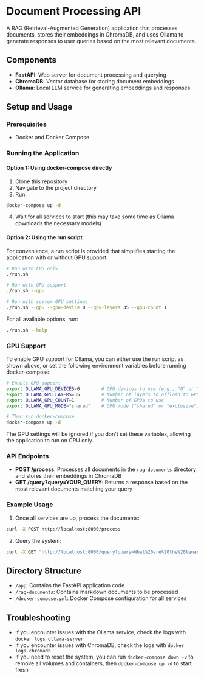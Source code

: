 # Document Processing API

A RAG (Retrieval-Augmented Generation) application that processes documents, stores their embeddings in ChromaDB, and uses Ollama to generate responses to user queries based on the most relevant documents.

## Components

- **FastAPI**: Web server for document processing and querying
- **ChromaDB**: Vector database for storing document embeddings
- **Ollama**: Local LLM service for generating embeddings and responses

## Setup and Usage

### Prerequisites

- Docker and Docker Compose

### Running the Application

#### Option 1: Using docker-compose directly

1. Clone this repository
2. Navigate to the project directory
3. Run:

```bash
docker-compose up -d
```

4. Wait for all services to start (this may take some time as Ollama downloads the necessary models)

#### Option 2: Using the run script

For convenience, a run script is provided that simplifies starting the application with or without GPU support:

```bash
# Run with CPU only
./run.sh

# Run with GPU support
./run.sh --gpu

# Run with custom GPU settings
./run.sh --gpu --gpu-device 0 --gpu-layers 35 --gpu-count 1
```

For all available options, run:

```bash
./run.sh --help
```

### GPU Support

To enable GPU support for Ollama, you can either use the run script as shown above, or set the following environment variables before running docker-compose:

```bash
# Enable GPU support
export OLLAMA_GPU_DEVICES=0        # GPU devices to use (e.g., "0" or "0,1")
export OLLAMA_GPU_LAYERS=35        # Number of layers to offload to GPU (higher = more GPU utilization)
export OLLAMA_GPU_COUNT=1          # Number of GPUs to use
export OLLAMA_GPU_MODE="shared"    # GPU mode ("shared" or "exclusive")

# Then run docker-compose
docker-compose up -d
```

The GPU settings will be ignored if you don't set these variables, allowing the application to run on CPU only.

### API Endpoints

- **POST /process**: Processes all documents in the `rag-documents` directory and stores their embeddings in ChromaDB
- **GET /query?query=YOUR_QUERY**: Returns a response based on the most relevant documents matching your query

### Example Usage

1. Once all services are up, process the documents:

```bash
curl -X POST http://localhost:8000/process
```

2. Query the system:

```bash
curl -X GET "http://localhost:8000/query?query=What%20are%20the%20tenant%20configuration%20settings?"
```

## Directory Structure

- `/app`: Contains the FastAPI application code
- `/rag-documents`: Contains markdown documents to be processed
- `/docker-compose.yml`: Docker Compose configuration for all services

## Troubleshooting

- If you encounter issues with the Ollama service, check the logs with `docker logs ollama-server`
- If you encounter issues with ChromaDB, check the logs with `docker logs chromadb`
- If you need to reset the system, you can run `docker-compose down -v` to remove all volumes and containers, then `docker-compose up -d` to start fresh